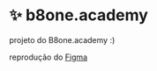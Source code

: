 # :sparkles: b8one.academy

<p>projeto do B8one.academy :)<p>
<p>reprodução do <a href="https://www.figma.com/file/Gd16BFyOoOQWfgJzhLALgk/Teste-b8one.academy?node-id=2%3A2">Figma</a></p>
